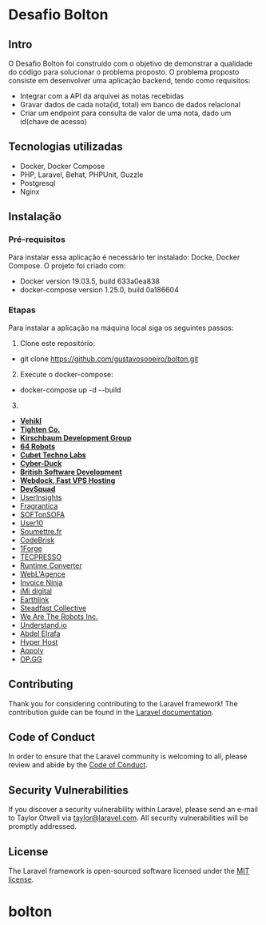 # Desafio Bolton 

## Intro

O Desafio Bolton foi construído com o objetivo de demonstrar a qualidade do código para solucionar o problema proposto. O problema proposto consiste em desenvolver uma aplicação backend, tendo como requisitos: 

- Integrar com a API da arquivei as notas recebidas
- Gravar dados de cada nota(id, total) em banco de dados relacional
- Criar um endpoint para consulta de valor de uma nota, dado um id(chave de acesso)

## Tecnologias utilizadas

- Docker, Docker Compose
- PHP, Laravel, Behat, PHPUnit, Guzzle
- Postgresql
- Nginx

## Instalação

### Pré-requisitos
Para instalar essa aplicação é necessário ter instalado: Docke, Docker Compose. 
O projeto foi criado com:
- Docker version 19.03.5, build 633a0ea838
- docker-compose version 1.25.0, build 0a186604

### Etapas
Para instalar a aplicação na máquina local siga os seguintes passos:

1. Clone este repositório:
- git clone https://github.com/gustavosooeiro/bolton.git

2. Execute o docker-compose:
- docker-compose up -d --build

3. 

- **[Vehikl](https://vehikl.com/)**
- **[Tighten Co.](https://tighten.co)**
- **[Kirschbaum Development Group](https://kirschbaumdevelopment.com)**
- **[64 Robots](https://64robots.com)**
- **[Cubet Techno Labs](https://cubettech.com)**
- **[Cyber-Duck](https://cyber-duck.co.uk)**
- **[British Software Development](https://www.britishsoftware.co)**
- **[Webdock, Fast VPS Hosting](https://www.webdock.io/en)**
- **[DevSquad](https://devsquad.com)**
- [UserInsights](https://userinsights.com)
- [Fragrantica](https://www.fragrantica.com)
- [SOFTonSOFA](https://softonsofa.com/)
- [User10](https://user10.com)
- [Soumettre.fr](https://soumettre.fr/)
- [CodeBrisk](https://codebrisk.com)
- [1Forge](https://1forge.com)
- [TECPRESSO](https://tecpresso.co.jp/)
- [Runtime Converter](http://runtimeconverter.com/)
- [WebL'Agence](https://weblagence.com/)
- [Invoice Ninja](https://www.invoiceninja.com)
- [iMi digital](https://www.imi-digital.de/)
- [Earthlink](https://www.earthlink.ro/)
- [Steadfast Collective](https://steadfastcollective.com/)
- [We Are The Robots Inc.](https://watr.mx/)
- [Understand.io](https://www.understand.io/)
- [Abdel Elrafa](https://abdelelrafa.com)
- [Hyper Host](https://hyper.host)
- [Appoly](https://www.appoly.co.uk)
- [OP.GG](https://op.gg)

## Contributing

Thank you for considering contributing to the Laravel framework! The contribution guide can be found in the [Laravel documentation](https://laravel.com/docs/contributions).

## Code of Conduct

In order to ensure that the Laravel community is welcoming to all, please review and abide by the [Code of Conduct](https://laravel.com/docs/contributions#code-of-conduct).

## Security Vulnerabilities

If you discover a security vulnerability within Laravel, please send an e-mail to Taylor Otwell via [taylor@laravel.com](mailto:taylor@laravel.com). All security vulnerabilities will be promptly addressed.

## License

The Laravel framework is open-sourced software licensed under the [MIT license](https://opensource.org/licenses/MIT).
# bolton
